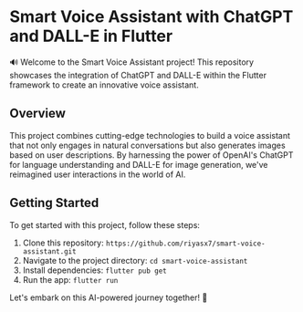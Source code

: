 # Smart Voice Assistant with ChatGPT and DALL-E in Flutter

🔊 Welcome to the Smart Voice Assistant project! This repository showcases the integration of ChatGPT and DALL-E within the Flutter framework to create an innovative voice assistant.

## Overview

This project combines cutting-edge technologies to build a voice assistant that not only engages in natural conversations but also generates images based on user descriptions. By harnessing the power of OpenAI's ChatGPT for language understanding and DALL-E for image generation, we've reimagined user interactions in the world of AI.




## Getting Started

To get started with this project, follow these steps:

1. Clone this repository: `https://github.com/riyasx7/smart-voice-assistant.git`
2. Navigate to the project directory: `cd smart-voice-assistant`
3. Install dependencies: `flutter pub get`
4. Run the app: `flutter run`


Let's embark on this AI-powered journey together! 🚀
